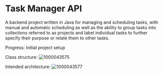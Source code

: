 # Task Manager API
A backend project written in Java for managing and scheduling tasks, with manual and automatic scheduling as well as the ability to group tasks into collections referred to as projects and label individual tasks to further specify their purpose or relate them to other tasks.

Progress: Initial project setup

Class structure:
![1000043575](https://github.com/user-attachments/assets/ee902ee2-0ed6-4ac0-90ab-0a475613d4fd)


Intended architecture:
![1000043577](https://github.com/user-attachments/assets/96bcd7c9-fbaa-44dd-b3ec-668a09c2c6f2)
